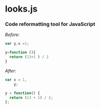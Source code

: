 # looks.js

### Code reformatting tool for JavaScript

*Before:*

```js
var y,x =1;

y=function (){
  return (13+1 ) / 2
}
```


*After:*

```js
var x = 1,
    y;

y = function() {
  return (13 + 1) / 2;
};
```

